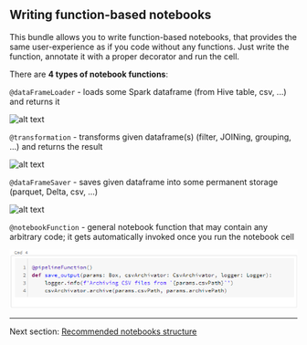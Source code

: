 ## Writing function-based notebooks

This bundle allows you to write function-based notebooks, that provides the same user-experience as if you code without any functions.
Just write the function, annotate it with a proper decorator and run the cell.  

There are **4 types of notebook functions**:
 
`@dataFrameLoader` - loads some Spark dataframe (from Hive table, csv, ...) and returns it

![alt text](./dataFrameLoader.png)

`@transformation` - transforms given dataframe(s) (filter, JOINing, grouping, ...) and returns the result

![alt text](./transformation.png)

`@dataFrameSaver` - saves given dataframe into some permanent storage (parquet, Delta, csv, ...)

![alt text](./dataFrameSaver.png)

`@notebookFunction` - general notebook function that may contain any arbitrary code; it gets automatically invoked once you run the notebook cell 

![alt text](./notebookFunction.png)

___

Next section: [Recommended notebooks structure](structure.md)
